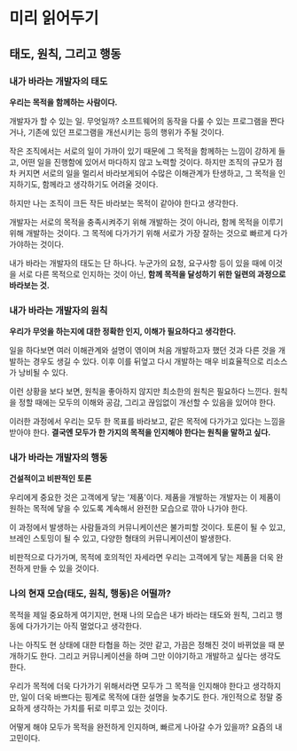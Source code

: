 # 미리 읽어두기

## 태도, 원칙, 그리고 행동

### 내가 바라는 개발자의 태도

**우리는 목적을 함께하는 사람이다.**

개발자가 할 수 있는 일. 무엇일까? 소프트웨어의 동작을 다룰 수 있는 프로그램을 짠다거나, 기존에 있던 프로그램을 개선시키는 등의 행위가 주될 것이다.

작은 조직에서는 서로의 일이 가까이 있기 때문에 그 목적을 함께하는 느낌이 강하게 들고, 어떤 일을 진행함에 있어서 마다하지 않고 노력할 것이다.
하지만 조직의 규모가 점차 커지면 서로의 일을 멀리서 바라보게되어 수많은 이해관계가 탄생하고, 그 목적을 인지하기도, 함께라고 생각하기도 어려울 것이다.

하지만 나는 조직이 크든 작든 바라보는 목적이 같아야 한다고 생각한다.

개발자는 서로의 목적을 충족시켜주기 위해 개발하는 것이 아니라, 함께 목적을 이루기 위해 개발하는 것이다. 그 목적에 다가가기 위해 서로가 가장 잘하는 것으로 빠르게 다가가야하는 것이다.

내가 바라는 개발자의 태도는 단 하나다. 누군가의 요청, 요구사항 등이 있을 때에 이것을 서로 다른 목적으로 인지하는 것이 아닌, **함께 목적을 달성하기 위한 일련의 과정으로 바라보는 것.**

### 내가 바라는 개발자의 원칙

**우리가 무엇을 하는지에 대한 정확한 인지, 이해가 필요하다고 생각한다.**

일을 하다보면 여러 이해관계와 설명이 엮이며 처음 개발하고자 했던 것과 다른 것을 개발하는 경우도 생길 수 있다. 이후 이를 뒤엎고 다시 개발하는 매우 비효율적으로 리소스가 낭비될 수 있다.

이런 상황을 보다 보면, 원칙을 좋아하지 않지만 최소한의 원칙은 필요하다 느낀다.
원칙을 정할 때에는 모두의 이해와 공감, 그리고 끊임없이 개선할 수 있음을 있어야 한다.

이러한 과정에서 우리는 모두 한 목표를 바라보고, 같은 목적에 다가가고 있다는 느낌을 받아야 한다. **결국엔 모두가 한 가지의 목적을 인지해야 한다는 원칙을 말하고 싶다.** 

### 내가 바라는 개발자의 행동

**건설적이고 비판적인 토론**

우리에게 중요한 것은 고객에게 닿는 '제품'이다. 제품을 개발하는 개발자는 이 제품이 원하는 목적에 닿을 수 있도록 계속해서 완전한 모습으로 깎아 나가야 한다.

이 과정에서 발생하는 사람들과의 커뮤니케이션은 불가피할 것이다. 토론이 될 수 있고, 브레인 스토밍이 될 수 있고, 다양한 형태의 커뮤니케이션이 발생한다.

비판적으로 다가가며, 목적에 호의적인 자세라면 우리는 고객에게 닿는 제품을 더욱 완전하게 만들 수 있을 것이다. 

### 나의 현재 모습(태도, 원칙, 행동)은 어떨까?

목적을 제일 중요하게 여기지만, 현재 나의 모습은 내가 바라는 태도와 원칙, 그리고 행동에 다가가기는 아직 멀었다고 생각한다.

나는 아직도 현 상태에 대한 타협을 하는 것만 같고, 가끔은 정해진 것이 바뀌었을 때 분개하기도 한다. 그리고 커뮤니케이션을 하며 그만 이야기하고 개발하고 싶다는 생각도 한다.

우리가 목적에 더욱 다가가기 위해서라면 모두가 그 목적을 인지해야 한다고 생각하지만, 일이 더욱 바쁘다는 핑계로 목적에 대한 설명을 늦추기도 한다. 개인적으로 정말 중요하게 생각하는 가치를 뒤로 미루고 있는 것이다.

어떻게 해야 모두가 목적을 완전하게 인지하며, 빠르게 나아갈 수가 있을까? 요즘의 내 고민이다.
